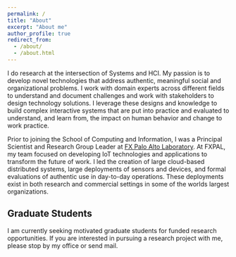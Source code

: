 ```yaml
---
permalink: /
title: "About"
excerpt: "About me"
author_profile: true
redirect_from: 
  - /about/
  - /about.html
---
```


I do research at the intersection of Systems and HCI.  My passion is to develop novel technologies that address authentic, meaningful social and organizational problems. I work with domain experts across different fields to understand and document challenges and work with stakeholders to design technology solutions. I leverage these designs and knowledge to build complex interactive systems that are put into practice and evaluated to understand, and learn from, the impact on human behavior and change to work practice. 

Prior to joining the School of Computing and Information, I was a Principal Scientist and Research Group Leader at <a href="https://www.fxpal.com">FX Palo Alto Laboratory</a>.  At FXPAL, my team focused on developing IoT technologies and applications to transform the future of work. I led the creation of large cloud-based distributed systems, large deployments of sensors and devices, and formal evaluations of authentic use in day-to-day operations. These deployments exist in both research and commercial settings in some of the worlds largest organizations.

Graduate Students
-----
I am currently seeking motivated graduate students for funded research opportunities.  If you are interested in pursuing a research project with me, please stop by my office or send mail.